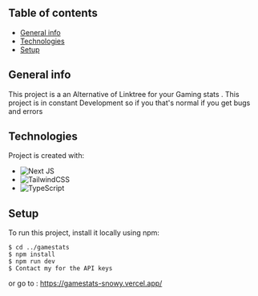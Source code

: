 ## Table of contents
* [General info](#general-info)
* [Technologies](#technologies)
* [Setup](#setup)

## General info
This project is a an Alternative of Linktree for your Gaming stats .
This project is in constant Development so if you that's normal if you get bugs and errors
	
## Technologies
Project is created with:
* ![Next JS](https://img.shields.io/badge/Next-black?style=for-the-badge&logo=next.js&logoColor=white)
* ![TailwindCSS](https://img.shields.io/badge/tailwindcss-%2338B2AC.svg?style=for-the-badge&logo=tailwind-css&logoColor=white)
* ![TypeScript](https://img.shields.io/badge/typescript-%23007ACC.svg?style=for-the-badge&logo=typescript&logoColor=white)
	
## Setup
To run this project, install it locally using npm:

```
$ cd ../gamestats
$ npm install
$ npm run dev
$ Contact my for the API keys
```
or go to :
https://gamestats-snowy.vercel.app/
